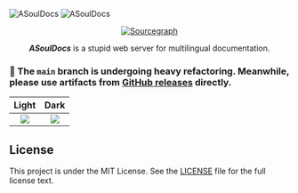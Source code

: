 ![ASoulDocs](https://user-images.githubusercontent.com/2946214/159929056-183eb412-1317-4b14-9e24-c3265d599aed.png#gh-light-mode-only)
![ASoulDocs](https://user-images.githubusercontent.com/2946214/159929046-6f1eb4c1-53b5-40d5-b5a2-e7d805566e73.png#gh-dark-mode-only)

<div align="center">
  <a href="https://sourcegraph.com/github.com/asoul-sig/asouldocs"><img src="https://img.shields.io/badge/view%20on-Sourcegraph-brightgreen.svg?style=for-the-badge&logo=sourcegraph" alt="Sourcegraph"></a>

  _**ASoulDocs**_ is a stupid web server for multilingual documentation.
</div>

### 🚧 The `main` branch is undergoing heavy refactoring. Meanwhile, please use artifacts from [GitHub releases](https://github.com/asoul-sig/asouldocs/releases) directly.

|Light|Dark|
|:---:|:---:|
|![](https://user-images.githubusercontent.com/2946214/160249262-4d8a04e0-575f-4421-9d06-d2f6c9153bba.png)|![](https://user-images.githubusercontent.com/2946214/160249274-22c16a3e-4a46-45f2-bd7d-ee219929f038.png)|

## License

This project is under the MIT License. See the [LICENSE](LICENSE) file for the full license text.
